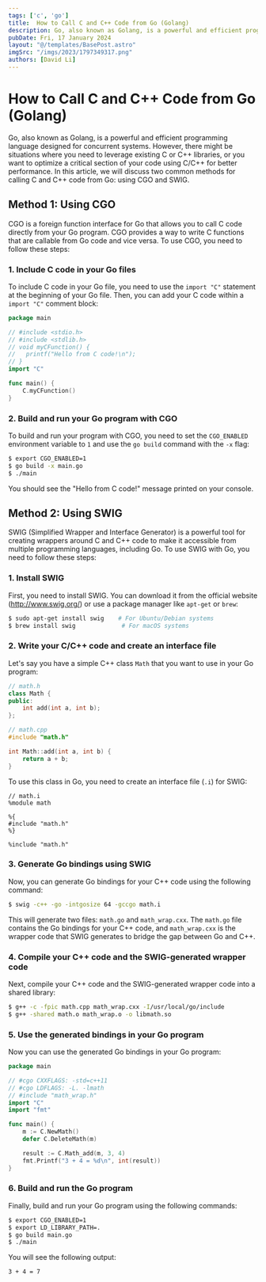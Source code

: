 ```yaml
---
tags: ['c', 'go']
title:  How to Call C and C++ Code from Go (Golang)
description: Go, also known as Golang, is a powerful and efficient programming language designed for concurrent systems
pubDate: Fri, 17 January 2024
layout: "@/templates/BasePost.astro"
imgSrc: "/imgs/2023/1797349317.png"
authors: [David Li]
---
```


# How to Call C and C++ Code from Go (Golang)

Go, also known as Golang, is a powerful and efficient programming language designed for concurrent systems. However, there might be situations where you need to leverage existing C or C++ libraries, or you want to optimize a critical section of your code using C/C++ for better performance. In this article, we will discuss two common methods for calling C and C++ code from Go: using CGO and SWIG.

## Method 1: Using CGO

CGO is a foreign function interface for Go that allows you to call C code directly from your Go program. CGO provides a way to write C functions that are callable from Go code and vice versa. To use CGO, you need to follow these steps:

### 1. Include C code in your Go files

To include C code in your Go file, you need to use the `import "C"` statement at the beginning of your Go file. Then, you can add your C code within a `import "C"` comment block:

```go
package main

// #include <stdio.h>
// #include <stdlib.h>
// void myCFunction() {
//   printf("Hello from C code!\n");
// }
import "C"

func main() {
    C.myCFunction()
}
```

### 2. Build and run your Go program with CGO

To build and run your program with CGO, you need to set the `CGO_ENABLED` environment variable to `1` and use the `go build` command with the `-x` flag:

```sh
$ export CGO_ENABLED=1
$ go build -x main.go
$ ./main
```

You should see the "Hello from C code!" message printed on your console.

## Method 2: Using SWIG

SWIG (Simplified Wrapper and Interface Generator) is a powerful tool for creating wrappers around C and C++ code to make it accessible from multiple programming languages, including Go. To use SWIG with Go, you need to follow these steps:

### 1. Install SWIG

First, you need to install SWIG. You can download it from the official website (http://www.swig.org/) or use a package manager like `apt-get` or `brew`:

```sh
$ sudo apt-get install swig    # For Ubuntu/Debian systems
$ brew install swig             # For macOS systems
```

### 2. Write your C/C++ code and create an interface file

Let's say you have a simple C++ class `Math` that you want to use in your Go program:

```cpp
// math.h
class Math {
public:
    int add(int a, int b);
};

// math.cpp
#include "math.h"

int Math::add(int a, int b) {
    return a + b;
}
```

To use this class in Go, you need to create an interface file (`.i`) for SWIG:

```swig
// math.i
%module math

%{
#include "math.h"
%}

%include "math.h"
```

### 3. Generate Go bindings using SWIG

Now, you can generate Go bindings for your C++ code using the following command:

```sh
$ swig -c++ -go -intgosize 64 -gccgo math.i
```

This will generate two files: `math.go` and `math_wrap.cxx`. The `math.go` file contains the Go bindings for your C++ code, and `math_wrap.cxx` is the wrapper code that SWIG generates to bridge the gap between Go and C++.

### 4. Compile your C++ code and the SWIG-generated wrapper code

Next, compile your C++ code and the SWIG-generated wrapper code into a shared library:

```sh
$ g++ -c -fpic math.cpp math_wrap.cxx -I/usr/local/go/include
$ g++ -shared math.o math_wrap.o -o libmath.so
```

### 5. Use the generated bindings in your Go program

Now you can use the generated Go bindings in your Go program:

```go
package main

// #cgo CXXFLAGS: -std=c++11
// #cgo LDFLAGS: -L. -lmath
// #include "math_wrap.h"
import "C"
import "fmt"

func main() {
    m := C.NewMath()
    defer C.DeleteMath(m)

    result := C.Math_add(m, 3, 4)
    fmt.Printf("3 + 4 = %d\n", int(result))
}
```

### 6. Build and run the Go program

Finally, build and run your Go program using the following commands:

```sh
$ export CGO_ENABLED=1
$ export LD_LIBRARY_PATH=.
$ go build main.go
$ ./main
```

You will see the following output:

```sh
3 + 4 = 7
```